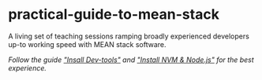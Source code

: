 # practical-guide-to-mean-stack

A living set of teaching sessions ramping broadly experienced developers up-to working speed with MEAN stack software.

*Follow the guide ["Insall Dev-tools"](./GETTING-READY.md#Install-Dev-tools) and ["Install NVM & Node.js"](./GETTING-READY.md#Install-NVM--Node.js) for the best experience.*